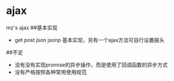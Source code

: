 # ajax
mz's ajax
##基本实现
 * get post json jsonp 基本实现，另有一个ajax方法可自行设置报头

##不足
 * 没有没有实现promise的异步操作，而是使用了回调函数的异步方式
 * 没有严格按照各种常用使用规范
